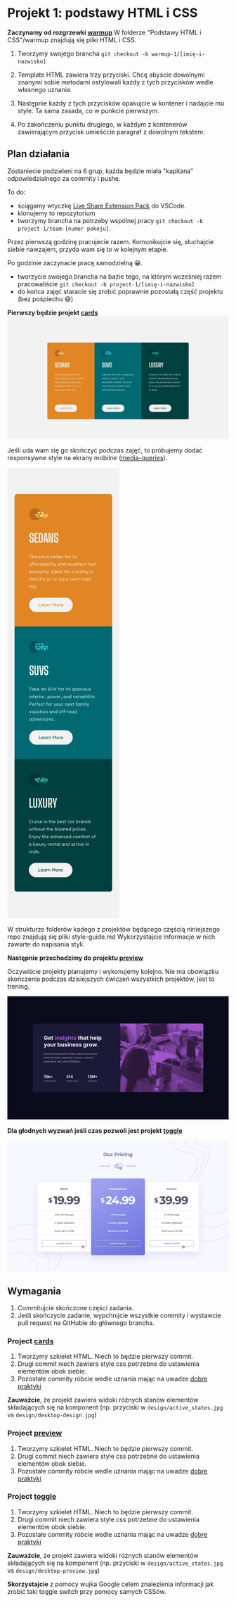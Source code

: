 # Projekt 1: podstawy HTML i CSS

**Zaczynamy od rozgrzewki [warmup](https://github.com/infoshareacademy/jfdzr11-project-html-css/tree/main/Podstawy%20HTML%20i%20CSS/warmup)**
W folderze "Podstawy HTML i CSS"/warmup znajdują się pliki HTML i CSS.

1. Tworzymy swojego brancha `git checkout -b warmup-1/[imię-i-nazwisko]`

2. Template HTML zawiera trzy przyciski. Chcę abyście dowolnymi znanymi sobie metodami ostylowali każdy z tych przycisków wedle własnego uznania.

3. Następnie każdy z tych przycisków opakujcie w kontener i nadajcie mu style. Ta sama zasada, co w punkcie pierwszym.

4. Po zakończeniu punktu drugiego, w każdym z kontenerów zawierającym przycisk umieśćcie paragraf z dowolnym tekstem.

## Plan działania

Zostaniecie podzieleni na 6 grup, każda będzie miała "kapitana" odpowiedzialnego za commity i pushe.

To do:

- ściągamy wtyczkę [Live Share Extension Pack](https://www.youtube.com/watch?v=A2ceblXTBBc&t=1s) do VSCode.
- klonujemy to repozytorium
- tworzymy brancha na potrzeby wspólnej pracy `git checkout -b project-1/team-[numer pokoju]`.

Przez pierwszą godzinę pracujecie razem. Komunikujcie się, słuchajcie siebie nawzajem, przyda wam się to w kolejnym etapie.

Po godzinie zaczynacie pracę samodzielną 😁.

- tworzycie swojego brancha na bazie tego, na którym wcześniej razem pracowaliście `git checkout -b project-1/[imię-i-nazwisko]`
- do końca zajęć staracie się zrobić poprawnie pozostałą część projektu (bez pośpiechu 😅)

**Pierwszy będzie projekt [cards](https://github.com/infoshareacademy/jfdzr11-project-html-css/tree/main/Podstawy%20HTML%20i%20CSS/cards)**
![enter image description here](https://github.com/infoshareacademy/jfdzr11-project-html-css/blob/main/Podstawy%20HTML%20i%20CSS/cards/design/desktop-design.jpg)

Jeśli uda wam się go skończyć podczas zajęć, to próbujemy dodać responsywne style na ekrany mobilne ([media-queries](https://www.css-tricks.com/a-complete-guide-to-css-media-queries/)).

![enter image description here](https://github.com/infoshareacademy/jfdzr11-project-html-css/blob/main/Podstawy%20HTML%20i%20CSS/cards/design/mobile-design.jpg)

W strukturze folderów kadego z projektów będącego częścią niniejszego repo znajdują się pliki style-guide.md Wykorzystajcie informacje w nich zawarte do napisania styli.

**Następnie przechodzimy do projektu [preview](https://github.com/infoshareacademy/jfdzr11-project-html-css/tree/main/Podstawy%20HTML%20i%20CSS/preview)**

Oczywiście projekty planujemy i wykonujemy kolejno. Nie ma obowiązku skończenia podczas dzisiejszych ćwiczeń wszystkich projektów, jest to trening.

![enter image description here](https://github.com/infoshareacademy/jfdzr11-project-html-css/blob/main/Podstawy%20HTML%20i%20CSS/preview/design/desktop-design.jpg)

**Dla głodnych wyzwań jeśli czas pozwoli jest projekt [toggle](https://github.com/infoshareacademy/jfdzr11-project-html-css/tree/main/Podstawy%20HTML%20i%20CSS/toggle)**

![enter image description here](https://github.com/infoshareacademy/jfdzr11-project-html-css/blob/main/Podstawy%20HTML%20i%20CSS/toggle/design/active-states.jpg)

## Wymagania

1. Commitujcie skończone części zadania.
2. Jeśli skończycie zadanie, wypchnijcie wszystkie commity i wystawcie pull request na GitHubie do głównego brancha.

### Project [cards]()

1. Tworzymy szkielet HTML. Niech to będzie pierwszy commit.
2. Drugi commit niech zawiera style css potrzebne do ustawienia elementów obok siebie.
3. Pozostałe commity róbcie wedle uznania mając na uwadze [dobre praktyki](https://gist.github.com/luismts/495d982e8c5b1a0ced4a57cf3d93cf60)

**Zauważcie**, że projekt zawiera widoki różnych stanów elementów składających się na komponent (np. przyciski w `design/active_states.jpg` vs `design/desktop-design.jpg`)

### Project [preview]()

1. Tworzymy szkielet HTML. Niech to będzie pierwszy commit.
2. Drugi commit niech zawiera style css potrzebne do ustawienia elementów obok siebie.
3. Pozostałe commity róbcie wedle uznania mając na uwadze [dobre praktyki](https://gist.github.com/luismts/495d982e8c5b1a0ced4a57cf3d93cf60)

### Project [toggle]()

1. Tworzymy szkielet HTML. Niech to będzie pierwszy commit.
2. Drugi commit niech zawiera style css potrzebne do ustawienia elementów obok siebie.
3. Pozostałe commity róbcie wedle uznania mając na uwadze [dobre praktyki](https://gist.github.com/luismts/495d982e8c5b1a0ced4a57cf3d93cf60)

**Zauważcie**, że projekt zawiera widoki różnych stanów elementów składających się na komponent (np. przyciski w `design/active_states.jpg` vs `design/desktop-preview.jpg`)

**Skorzystajcie** z pomocy wujka Google celem znalezienia informacji jak zrobić taki toggle switch przy pomocy samych CSSów.
